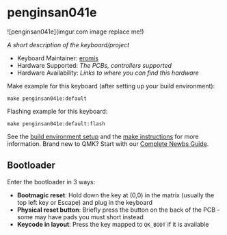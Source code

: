 # penginsan041e

![penginsan041e](imgur.com image replace me!)

*A short description of the keyboard/project*

* Keyboard Maintainer: [eromis](https://github.com/kumasan555)
* Hardware Supported: *The PCBs, controllers supported*
* Hardware Availability: *Links to where you can find this hardware*

Make example for this keyboard (after setting up your build environment):

    make penginsan041e:default

Flashing example for this keyboard:

    make penginsan041e:default:flash

See the [build environment setup](https://docs.qmk.fm/#/getting_started_build_tools) and the [make instructions](https://docs.qmk.fm/#/getting_started_make_guide) for more information. Brand new to QMK? Start with our [Complete Newbs Guide](https://docs.qmk.fm/#/newbs).

## Bootloader

Enter the bootloader in 3 ways:

* **Bootmagic reset**: Hold down the key at (0,0) in the matrix (usually the top left key or Escape) and plug in the keyboard
* **Physical reset button**: Briefly press the button on the back of the PCB - some may have pads you must short instead
* **Keycode in layout**: Press the key mapped to `QK_BOOT` if it is available
